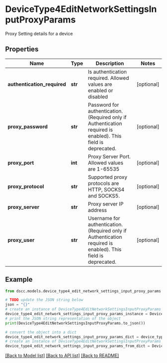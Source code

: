 # DeviceType4EditNetworkSettingsInputProxyParams

Proxy Setting details for a device

## Properties

Name | Type | Description | Notes
------------ | ------------- | ------------- | -------------
**authentication_required** | **str** | Is authentication required. Allowed values are enabled or disabled | [optional] 
**proxy_password** | **str** | Password for authentication. (Required only if Authentication required is enabled). This field is deprecated. | [optional] 
**proxy_port** | **int** | Proxy Server Port. Allowed values are 1-65535 | [optional] 
**proxy_protocol** | **str** | Supported proxy protocols are HTTP, SOCKS4 and SOCKS5. | [optional] 
**proxy_server** | **str** | Proxy server IP address | [optional] 
**proxy_user** | **str** | Username for authentication. (Required only if Authentication required is enabled). This field is deprecated. | [optional] 

## Example

```python
from dscc.models.device_type4_edit_network_settings_input_proxy_params import DeviceType4EditNetworkSettingsInputProxyParams

# TODO update the JSON string below
json = "{}"
# create an instance of DeviceType4EditNetworkSettingsInputProxyParams from a JSON string
device_type4_edit_network_settings_input_proxy_params_instance = DeviceType4EditNetworkSettingsInputProxyParams.from_json(json)
# print the JSON string representation of the object
print(DeviceType4EditNetworkSettingsInputProxyParams.to_json())

# convert the object into a dict
device_type4_edit_network_settings_input_proxy_params_dict = device_type4_edit_network_settings_input_proxy_params_instance.to_dict()
# create an instance of DeviceType4EditNetworkSettingsInputProxyParams from a dict
device_type4_edit_network_settings_input_proxy_params_from_dict = DeviceType4EditNetworkSettingsInputProxyParams.from_dict(device_type4_edit_network_settings_input_proxy_params_dict)
```
[[Back to Model list]](../README.md#documentation-for-models) [[Back to API list]](../README.md#documentation-for-api-endpoints) [[Back to README]](../README.md)


